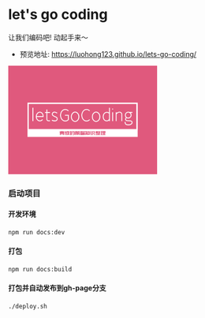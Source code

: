 # let's go coding

让我们编码吧! 动起手来～

- 预览地址: https://luohong123.github.io/lets-go-coding/

<p>
  <img src="./docs/.vuepress/public/logo.png" width="60%"/>
<p>

### 启动项目
#### 开发环境
```bash
npm run docs:dev
```

#### 打包
```bash
npm run docs:build
```

#### 打包并自动发布到gh-page分支
```bash
./deploy.sh
```


